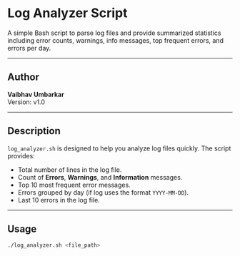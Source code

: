 # Log Analyzer Script

A simple Bash script to parse log files and provide summarized statistics including error counts, warnings, info messages, top frequent errors, and errors per day.

---

## Author

**Vaibhav Umbarkar**  
Version: v1.0  

---

## Description

`log_analyzer.sh` is designed to help you analyze log files quickly. The script provides:

- Total number of lines in the log file.
- Count of **Errors**, **Warnings**, and **Information** messages.
- Top 10 most frequent error messages.
- Errors grouped by day (if log uses the format `YYYY-MM-DD`).
- Last 10 errors in the log file.

---

## Usage

```bash
./log_analyzer.sh <file_path>
